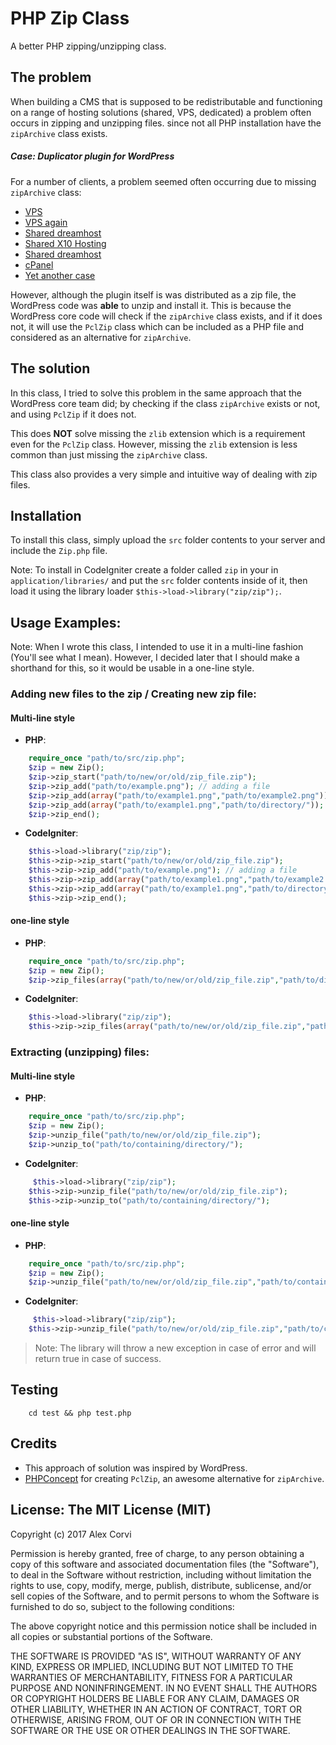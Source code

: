 # PHP Zip Class
A better PHP zipping/unzipping class.

## The problem
When building a CMS that is supposed to be redistributable and functioning on a range of hosting solutions (shared, VPS, dedicated) a problem often occurs in zipping and unzipping files. since not all PHP installation have the `zipArchive` class exists.

##### Case: Duplicator plugin for WordPress
For a number of clients, a problem seemed often occurring due to missing `zipArchive` class:

- [VPS](https://wordpress.org/support/topic/plugin-duplicator-no-zip-archive-enabled-on-vps-what-next)
- [VPS again](https://wordpress.org/support/topic/plugin-duplicator-ziparchive-extension-required-for-compression)
- [Shared dreamhost](https://wordpress.org/support/topic/dreamhost-duplicator-and-ziparchive)
- [Shared X10 Hosting](https://x10hosting.com/community/threads/zip-extension-how-to-turn-on-please-help.193531/)
- [Shared dreamhost](https://discussion.dreamhost.com/thread-136038.html)
- [cPanel](https://forums.cpanel.net/threads/installing-activating-php-ziparchive-module.470511/)
- [Yet another case](http://codecharismatic.com/the-stupid-zip-archive-and-wordpress-duplicator-issue/)

However, although the plugin itself is was distributed as a zip file, the WordPress code was **able** to unzip and install it. This is because the WordPress core code will check if the `zipArchive` class exists, and if it does not, it will use the `PclZip` class which can be included as a PHP file and considered as an alternative for `zipArchive`.

## The solution

In this class, I tried to solve this problem in the same approach that the WordPress core team did; by checking if the class `zipArchive` exists or not, and using `PclZip` if it does not.

This does **NOT** solve missing the `zlib` extension which  is a requirement even for the `PclZip` class. However, missing the `zlib` extension is less common than just missing the `zipArchive` class.

This class also provides a very simple and intuitive way of dealing with zip files.

## Installation

To install this class, simply upload the `src` folder contents to your server and include the `Zip.php` file.

Note: To install in CodeIgniter create a folder called `zip` in your in `application/libraries/` and put the `src` folder contents inside of it, then load it using the library loader `$this->load->library("zip/zip");`.

## Usage Examples:

Note: When I wrote this class, I intended to use it in a multi-line fashion (You'll see what I mean). However, I decided later that I should make a shorthand for this, so it would be usable in a one-line style.

### Adding new files to the zip / Creating new zip file:
#### Multi-line style
- **PHP**:
```php
    require_once "path/to/src/zip.php";
    $zip = new Zip();
    $zip->zip_start("path/to/new/or/old/zip_file.zip");
    $zip->zip_add("path/to/example.png"); // adding a file
    $zip->zip_add(array("path/to/example1.png","path/to/example2.png")); // adding two files as an array
    $zip->zip_add(array("path/to/example1.png","path/to/directory/")); // adding one file and one directory
    $zip->zip_end();
```
- **CodeIgniter**:
```php
	$this->load->library("zip/zip");
    $this->zip->zip_start("path/to/new/or/old/zip_file.zip");
    $this->zip->zip_add("path/to/example.png"); // adding a file
    $this->zip->zip_add(array("path/to/example1.png","path/to/example2.png")); // adding two files as an array
    $this->zip->zip_add(array("path/to/example1.png","path/to/directory/")); // adding one file and one directory
    $this->zip->zip_end();
```

#### one-line style
- **PHP**:
```php
    require_once "path/to/src/zip.php";
    $zip = new Zip();
    $zip->zip_files(array("path/to/new/or/old/zip_file.zip","path/to/directory/"),"path/to/zip/file.zip");
```
- **CodeIgniter**:
```php
	$this->load->library("zip/zip");
    $this->zip->zip_files(array("path/to/new/or/old/zip_file.zip","path/to/directory/"),"path/to/zip/file.zip");
```

### Extracting (unzipping) files:
#### Multi-line style
- **PHP**:
```php
    require_once "path/to/src/zip.php";
    $zip = new Zip();
    $zip->unzip_file("path/to/new/or/old/zip_file.zip");
    $zip->unzip_to("path/to/containing/directory/");
```
- **CodeIgniter**:
```php
	 $this->load->library("zip/zip");
    $this->zip->unzip_file("path/to/new/or/old/zip_file.zip");
    $this->zip->unzip_to("path/to/containing/directory/");
```

#### one-line style
- **PHP**:
```php
    require_once "path/to/src/zip.php";
    $zip = new Zip();
    $zip->unzip_file("path/to/new/or/old/zip_file.zip","path/to/containing/directory/");
```
- **CodeIgniter**:
```php
	 $this->load->library("zip/zip");
    $this->zip->unzip_file("path/to/new/or/old/zip_file.zip","path/to/containing/directory/");
```

> Note: The library will throw a new exception in case of error and will return true in case of success.

## Testing
```
    cd test && php test.php
```

## Credits
* This approach of solution was inspired by WordPress.
* [PHPConcept](http://www.phpconcept.net/pclzip) for creating `PclZip`, an awesome alternative for `zipArchive`.

## License: The MIT License (MIT)

Copyright (c) 2017 Alex Corvi

Permission is hereby granted, free of charge, to any person obtaining a copy
of this software and associated documentation files (the "Software"), to deal
in the Software without restriction, including without limitation the rights
to use, copy, modify, merge, publish, distribute, sublicense, and/or sell
copies of the Software, and to permit persons to whom the Software is
furnished to do so, subject to the following conditions:

The above copyright notice and this permission notice shall be included in all
copies or substantial portions of the Software.

THE SOFTWARE IS PROVIDED "AS IS", WITHOUT WARRANTY OF ANY KIND, EXPRESS OR
IMPLIED, INCLUDING BUT NOT LIMITED TO THE WARRANTIES OF MERCHANTABILITY,
FITNESS FOR A PARTICULAR PURPOSE AND NONINFRINGEMENT. IN NO EVENT SHALL THE
AUTHORS OR COPYRIGHT HOLDERS BE LIABLE FOR ANY CLAIM, DAMAGES OR OTHER
LIABILITY, WHETHER IN AN ACTION OF CONTRACT, TORT OR OTHERWISE, ARISING FROM,
OUT OF OR IN CONNECTION WITH THE SOFTWARE OR THE USE OR OTHER DEALINGS IN THE
SOFTWARE.
